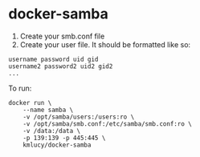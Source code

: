 # docker-samba

1. Create your smb.conf file
2. Create your user file. It should be formatted like so:
```
username password uid gid
username2 password2 uid2 gid2
...
```

To run:
```
docker run \
	--name samba \
	-v /opt/samba/users:/users:ro \
	-v /opt/samba/smb.conf:/etc/samba/smb.conf:ro \
	-v /data:/data \
	-p 139:139 -p 445:445 \
	kmlucy/docker-samba
```
	

